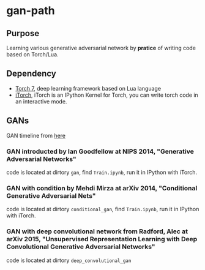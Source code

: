 # gan-path

## Purpose

Learning various generative adversarial network by **pratice** of writing
code based on Torch/Lua.

## Dependency

* [Torch 7](https://github.com/torch/torch7), deep learning framework based on 
Lua language
* [iTorch](https://github.com/facebookarchive/iTorch), iTorch is an IPython 
Kernel for Torch, you can write torch code in an interactive mode.


## GANs

GAN timeline from [here](https://github.com/dongb5/GAN-Timeline)

### GAN introducted by Ian Goodfellow at NIPS 2014, "Generative Adversarial Networks"

code is located at dirtory `gan`,  find `Train.ipynb`, run it in IPython with
iTorch.

### GAN with condition by Mehdi Mirza at arXiv 2014, "Conditional Generative Adversarial Nets" 

code is located at dirtory `conditional_gan`, find `Train.ipynb`, run it in 
IPython with iTorch.


### GAN with deep convolutional network from Radford, Alec at arXiv 2015, "Unsupervised Representation Learning with Deep Convolutional Generative Adversarial Networks" 

code is located at dirtory `deep_convolutional_gan`

